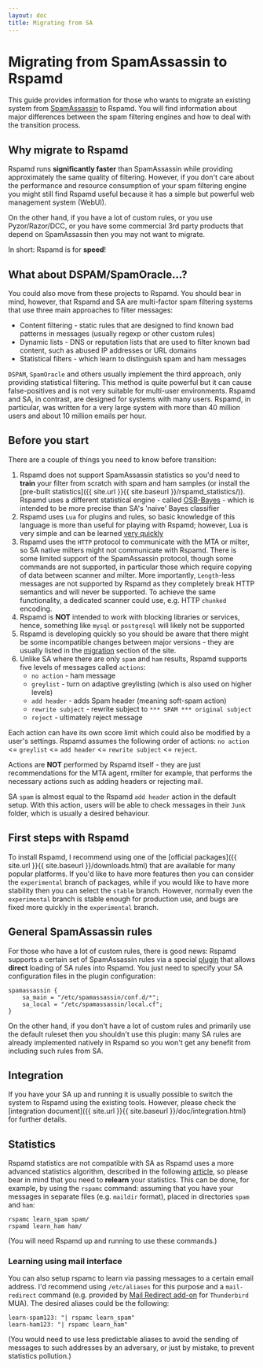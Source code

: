 ```yaml
---
layout: doc
title: Migrating from SA
---
```

# Migrating from SpamAssassin to Rspamd

This guide provides information for those who wants to migrate an existing system from [SpamAssassin](https://spamassassin.apache.org) to Rspamd. You will find information about major differences between the spam filtering engines and how to deal with the transition process.

## Why migrate to Rspamd

Rspamd runs **significantly faster** than SpamAssassin while providing approximately the same quality of filtering. However, if you don't care about the performance and resource consumption of your spam filtering engine you might still find Rspamd useful because it has a simple but powerful web management system (WebUI).

On the other hand, if you have a lot of custom rules, or you use Pyzor/Razor/DCC, or you have some commercial 3rd party products that depend on SpamAssassin then you may not want to migrate.

In short: Rspamd is for **speed**!

## What about DSPAM/SpamOracle…?

You could also move from these projects to Rspamd. You should bear in mind, however, that Rspamd and SA are multi-factor spam filtering systems that use three main approaches to filter messages:

* Content filtering - static rules that are designed to find known bad patterns in messages (usually regexp or other custom rules)
* Dynamic lists - DNS or reputation lists that are used to filter known bad content, such as abused IP addresses or URL domains
* Statistical filters - which learn to distinguish spam and ham messages

`DSPAM`, `SpamOracle` and others usually implement the third approach, only providing statistical filtering. This method is quite powerful but it can cause false-positives and is not very suitable for multi-user environments. Rspamd and SA, in contrast, are designed for systems with many users. Rspamd, in particular, was written for a very large system with more than 40 million users and about 10 million emails per hour.

## Before you start

There are a couple of things you need to know before transition:

1. Rspamd does not support SpamAssassin statistics so you'd need to **train** your filter from scratch with spam and ham samples (or install the [pre-built statistics]({{ site.url }}{{ site.baseurl }}/rspamd_statistics/)). Rspamd uses a different statistical engine - called [OSB-Bayes](http://osbf-lua.luaforge.net/papers/trec2006_osbf_lua.pdf) - which is intended to be more precise than SA's 'naive' Bayes classifier
2. Rspamd uses `Lua` for plugins and rules, so basic knowledge of this language is more than useful for playing with Rspamd; however, Lua is very simple and can be learned [very quickly](http://lua-users.org/wiki/LuaTutorial)
3. Rspamd uses the `HTTP` protocol to communicate with the MTA or milter, so SA native milters might not communicate with Rspamd. There is some limited support of the SpamAssassin protocol, though some commands are not supported, in particular those which require copying of data between scanner and milter. More importantly, `Length`-less messages are not supported by Rspamd as they completely break HTTP semantics and will never be supported. To achieve the same functionality, a dedicated scanner could use, e.g. HTTP `chunked` encoding.
4. Rspamd is **NOT** intended to work with blocking libraries or services, hence, something like `mysql` or `postgresql` will likely not be supported
5. Rspamd is developing quickly so you should be aware that there might be some incompatible changes between major versions - they are usually listed in the [migration](../migration.html) section of the site.
6. Unlike SA where there are only `spam` and `ham` results, Rspamd supports five levels of messages called `actions`:
	+ `no action` - ham message
	+ `greylist` - turn on adaptive greylisting (which is also used on higher levels)
	+ `add header` - adds Spam header (meaning soft-spam action)
	+ `rewrite subject` - rewrite subject to `*** SPAM *** original subject`
	+ `reject` - ultimately reject message

Each action can have its own score limit which could also be modified by a user's settings. Rspamd assumes the following order of actions: `no action` <= `greylist` <= `add header` <= `rewrite subject` <= `reject`.

Actions are **NOT** performed by Rspamd itself - they are just recommendations for the MTA agent, rmilter for example, that performs the necessary actions such as adding headers or rejecting mail.

SA `spam` is almost equal to the Rspamd `add header` action in the default setup. With this action, users will be able to check messages in their `Junk` folder, which is usually a desired behaviour.

## First steps with Rspamd

To install Rspamd, I recommend using one of the [official packages]({{ site.url }}{{ site.baseurl }}/downloads.html) that are available for many popular platforms. If you'd like to have more features then you can consider the `experimental` branch of packages, while if you would like to have more stability then you can select the `stable` branch. However, normally even the `experimental` branch is stable enough for production use, and bugs are fixed more quickly in the `experimental` branch.

## General SpamAssassin rules

For those who have a lot of custom rules, there is good news: Rspamd supports a certain set of SpamAssassin rules via a special [plugin](../modules/spamassassin.html) that allows **direct** loading of SA rules into Rspamd. You just need to specify your SA configuration files in the plugin configuration:

~~~ucl
spamassassin {
	sa_main = "/etc/spamassassin/conf.d/*";
	sa_local = "/etc/spamassassin/local.cf";
}
~~~

On the other hand, if you don't have a lot of custom rules and primarily use the default ruleset then you shouldn't use this plugin: many SA rules are already implemented natively in Rspamd so you won't get any benefit from including such rules from SA.

## Integration

If you have your SA up and running it is usually possible to switch the system to Rspamd using the existing tools. However, please check the [integration document]({{ site.url }}{{ site.baseurl }}/doc/integration.html) for further details.

## Statistics

Rspamd statistics are not compatible with SA as Rspamd uses a more advanced statistics algorithm, described in the following [article](http://osbf-lua.luaforge.net/papers/trec2006_osbf_lua.pdf), so please bear in mind that you need to **relearn** your statistics. This can be done, for example, by using the `rspamc` command: assuming that you have your messages in separate files (e.g. `maildir` format), placed in directories `spam` and `ham`:

	rspamc learn_spam spam/
	rspamd learn_ham ham/

(You will need Rspamd up and running to use these commands.)

### Learning using mail interface

You can also setup rspamc to learn via passing messages to a certain email address. I'd recommend using `/etc/aliases` for this purpose and a `mail-redirect` command (e.g. provided by [Mail Redirect add-on](https://addons.mozilla.org/en-GB/thunderbird/addon/mailredirect/) for `Thunderbird` MUA). The desired aliases could be the following:

	learn-spam123: "| rspamc learn_spam"
	learn-ham123: "| rspamc learn_ham"

(You would need to use less predictable aliases to avoid the sending of messages to such addresses by an adversary, or just by mistake, to prevent statistics pollution.)
